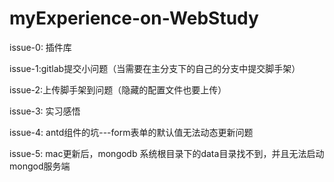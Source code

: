 # myExperience-on-WebStudy

issue-0: 插件库

issue-1:gitlab提交小问题（当需要在主分支下的自己的分支中提交脚手架）

issue-2:上传脚手架到问题（隐藏的配置文件也要上传）

issue-3: 实习感悟

issue-4: antd组件的坑---form表单的默认值无法动态更新问题

issue-5: mac更新后，mongodb  系统根目录下的data目录找不到，并且无法启动mongod服务端